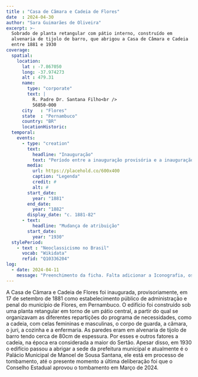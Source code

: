 ```yaml
---
title : "Casa de Câmara e Cadeia de Flores"
date  : 2024-04-30
author: "Sara Guimarães de Oliveira" 
excerpt: >- 
  Sobrado de planta retangular com pátio interno, construído em
  alvenaria de tijolo de barro, que abrigou a Casa de Câmara e Cadeia
  entre 1881 e 1930
coverage:
  spatial:
    location:
      lat : -7.867050
      long: -37.974273
      alt : 479.31
      name:
        type: "corporate"
        text: |
          R. Padre Dr. Santana Filho<br />
          56850-000
      city   : "Flores"
      state  : "Pernambuco"
      country: "BR"
      locationHistoric:
  temporal:
    events:
      - type: "creation"
        text:
          headline: "Inauguração"
          text: "Período entre a inauguração provisória e a inauguração efetiva"
        media:
          url: https://placehold.co/600x400
          caption: "Legenda"
          credit: #
          alt: #
        start_date:
          year: "1881"
        end_date:
          year: "1882"
        display_date: "c. 1881-82"
      - text:
          headline: "Mudança de atribuição"
        start_date:
          year: "1930"
  stylePeriod:
    - text : "Neoclassicismo no Brasil"
      vocab: "Wikidata"
      refid: "Q10336204"
log:
  - date: 2024-04-11
    message: "Preenchimento da ficha. Falta adicionar a Iconografia, os DWGs e Docs"
---
```


A Casa de Câmara e Cadeia de Flores foi inaugurada, provisoriamente, em
17 de setembro de 1881 como estabelecimento público de administração e
penal do município de Flores, em Pernambuco. O edifício foi construído
sob uma planta retangular em torno de um pátio central, a partir do qual
se organizavam as diferentes repartições do programa de necessidades,
como a cadeia, com celas femininas e masculinas, o corpo de guarda, a
câmara, o juri, a cozinha e a enfermaria. As paredes eram em alvenaria
de tijolo de barro tendo cerca de 80cm de espessura. Por esses e outros
fatores a cadeia, na época era considerada a maior do Sertão. Apesar
disso, em 1930 o edifício passou a abrigar a sede da prefeitura
municipal e atualmente é o Palácio Municipal de Manoel de Sousa Santana,
ele está em processo de tombamento, até o presente momento a última
deliberação foi que o Conselho Estadual aprovou o tombamento em Março de 2024.

